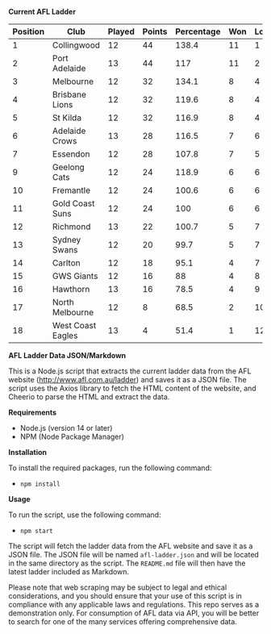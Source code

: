 **Current AFL Ladder**

| Position | Club | Played | Points | Percentage | Won | Lost | Drawn | PF | PA |
| -------- | ---- | ------ | ------ | ---------- | --- | ---- | ----- | -- | -- |
| 1 | Collingwood | 12 | 44 | 138.4 | 11 | 1 | 0 | 1132 | 818 |
| 2 | Port Adelaide | 13 | 44 | 117 | 11 | 2 | 0 | 1246 | 1065 |
| 3 | Melbourne | 12 | 32 | 134.1 | 8 | 4 | 0 | 1171 | 873 |
| 4 | Brisbane Lions | 12 | 32 | 119.6 | 8 | 4 | 0 | 1154 | 965 |
| 5 | St Kilda | 12 | 32 | 116.9 | 8 | 4 | 0 | 969 | 829 |
| 6 | Adelaide Crows | 13 | 28 | 116.5 | 7 | 6 | 0 | 1238 | 1063 |
| 7 | Essendon | 12 | 28 | 107.8 | 7 | 5 | 0 | 1083 | 1005 |
| 9 | Geelong Cats | 12 | 24 | 118.9 | 6 | 6 | 0 | 1188 | 999 |
| 10 | Fremantle | 12 | 24 | 100.6 | 6 | 6 | 0 | 1015 | 1009 |
| 11 | Gold Coast Suns | 12 | 24 | 100 | 6 | 6 | 0 | 991 | 991 |
| 12 | Richmond | 13 | 22 | 100.7 | 5 | 7 | 1 | 1041 | 1034 |
| 13 | Sydney Swans | 12 | 20 | 99.7 | 5 | 7 | 0 | 1011 | 1014 |
| 14 | Carlton | 12 | 18 | 95.1 | 4 | 7 | 1 | 888 | 934 |
| 15 | GWS Giants | 12 | 16 | 88 | 4 | 8 | 0 | 988 | 1123 |
| 16 | Hawthorn | 13 | 16 | 78.5 | 4 | 9 | 0 | 964 | 1228 |
| 17 | North Melbourne | 12 | 8 | 68.5 | 2 | 10 | 0 | 843 | 1231 |
| 18 | West Coast Eagles | 13 | 4 | 51.4 | 1 | 12 | 0 | 796 | 1548 |

**AFL Ladder Data JSON/Markdown**

This is a Node.js script that extracts the current ladder data from the AFL website (http://www.afl.com.au/ladder) and saves it as a JSON file. The script uses the Axios library to fetch the HTML content of the website, and Cheerio to parse the HTML and extract the data.

**Requirements**

- Node.js (version 14 or later)
- NPM (Node Package Manager)

**Installation**

To install the required packages, run the following command:

 - `npm install`

**Usage**

To run the script, use the following command:

 - `npm start`

The script will fetch the ladder data from the AFL website and save it as a JSON file. The JSON file will be named `afl-ladder.json` and will be located in the same directory as the script. The `README.md` file will then have the latest ladder included as Markdown.

Please note that web scraping may be subject to legal and ethical considerations, and you should ensure that your use of this script is in compliance with any applicable laws and regulations. This repo serves as a demonstration only. For consumption of AFL data via API, you will be better to search for one of the many services offering comprehensive data.
